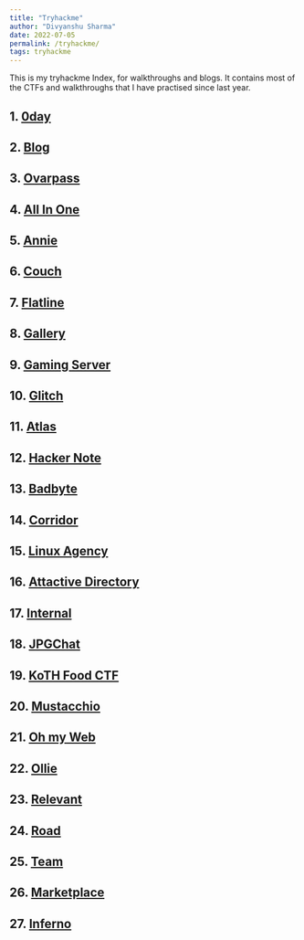 ```yaml
---
title: "Tryhackme"
author: "Divyanshu Sharma"
date: 2022-07-05
permalink: /tryhackme/
tags: tryhackme
---
```



<script src="https://tryhackme.com/badge/771740"></script>

This is my tryhackme Index, for walkthroughs and blogs. It contains most of the CTFs and walkthroughs that I have practised since last year.

## 1. [0day](https://divu050704.github.io/blog/tryhackme/0day)
## 2. [Blog](https://divu050704.github.io/blog/tryhackme/blog)
## 3. [Ovarpass](https://divu050704.github.io/blog/tryhackme/overpass)
## 4. [All In One](https://divu050704.github.io/blog/tryhackme/all-in-one)
## 5. [Annie](https://divu050704.github.io/blog/tryhackme/annie)
## 6. [Couch](https://divu050704.github.io/blog/tryhackme/couch)
## 7. [Flatline](https://divu050704.github.io/blog/tryhackme/flatline)
## 8. [Gallery](https://divu050704.github.io/blog/tryhackme/gallery666)
## 9. [Gaming Server](https://divu050704.github.io/blog/tryhackme/gaming-server)
## 10. [Glitch](https://divu050704.github.io/blog/tryhackme/glitch)
## 11. [Atlas](https://divu050704.github.io/blog/tryhackme/atlas)
## 12. [Hacker Note](https://divu050704.github.io/blog/tryhackme/hacker-note)
## 13. [Badbyte](https://divu050704.github.io/blog/tryhackme/badbyte)
## 14. [Corridor](https://divu050704.github.io/blog/tryhackme/corridor)
## 15. [Linux Agency](https://divu050704.github.io/blog/tryhackme/linux-agency)
## 16. [Attactive Directory](https://divu050704.github.io/blog/tryhackme/attacktiveDirectory)
## 17. [Internal](https://divu050704.github.io/blog/tryhackme/internal)
## 18. [JPGChat](https://divu050704.github.io/blog/tryhackme/jpgchat)
## 19. [KoTH Food CTF](https://divu050704.github.io/blog/tryhackme/koth-food-ctf)
## 20. [Mustacchio](https://divu050704.github.io/blog/tryhackme/mustacchio)
## 21. [Oh my Web](https://divu050704.github.io/blog/tryhackme/ohmyweb)
## 22. [Ollie](https://divu050704.github.io/blog/tryhackme/ollie)
## 23. [Relevant](https://divu050704.github.io/blog/tryhackme/relevant)
## 24. [Road](https://divu050704.github.io/blog/tryhackme/road)
## 25. [Team](https://divu050704.github.io/blog/tryhackme/team)
## 26. [Marketplace](https://divu050704.github.io/blog/tryhackme/marketplace)
## 27. [Inferno](https://divu050704.github.io/blog/tryhackme/inferno)
